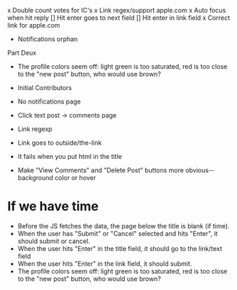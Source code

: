x Double count votes for IC's
x Link regex/support apple.com
x Auto focus when hit reply
[] Hit enter goes to next field
[] Hit enter in link field
x Correct link for apple.com
- Notifications orphan

Part Deux
- The profile colors seem off: light green is too saturated, red is too close to the "new post" button, who would use brown?
- Initial Contributors

- No notifications page
- Click text post -> comments page
- Link regexp
- Link goes to outside/the-link
- It fails when you put html in the title
- Make "View Comments" and "Delete Post" buttons more obvious--background color or hover

If we have time
===============

- Before the JS fetches the data, the page below the title is blank (if time).
- When the user has "Submit" or "Cancel" selected and hits "Enter", it should submit or cancel.
- When the user hits "Enter" in the title field, it should go to the link/text field
- When the user hits "Enter" in the link field, it should submit.
- The profile colors seem off: light green is too saturated, red is too close to the "new post" button, who would use brown?